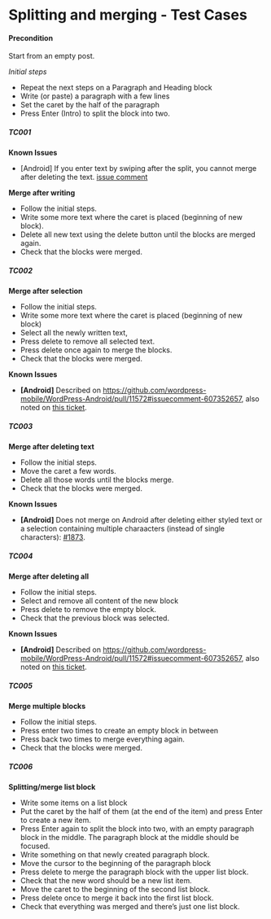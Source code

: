 # Splitting and merging - Test Cases

#### **Precondition**

Start from an empty post.

*Initial steps* 

- Repeat the next steps on a Paragraph and Heading block
- Write (or paste) a paragraph with a few lines
- Set the caret by the half of the paragraph
- Press Enter (Intro) to split the block into two.


##### TC001

**Known Issues**

- [Android] If you enter text by swiping after the split, you cannot merge after deleting the text. [issue comment](https://github.com/wordpress-mobile/gutenberg-mobile/issues/1873#issuecomment-608070758)

**Merge after writing**
- Follow the initial steps.
- Write some more text where the caret is placed (beginning of new block).
- Delete all new text using the delete button until the blocks are merged again.
- Check that the blocks were merged.


##### TC002

**Merge after selection**
- Follow the initial steps.
- Write some more text where the caret is placed (beginning of new block)
- Select all the newly written text,
- Press delete to remove all selected text.
- Press delete once again to merge the blocks.
- Check that the blocks were merged.

**Known Issues**
- **[Android]** Described on https://github.com/wordpress-mobile/WordPress-Android/pull/11572#issuecomment-607352657, also noted on [this ticket](https://github.com/wordpress-mobile/gutenberg-mobile/issues/1873#issue-561855507).

##### TC003

**Merge after deleting text**
- Follow the initial steps.
- Move the caret a few words.
- Delete all those words until the blocks merge.
- Check that the blocks were merged.

**Known Issues**
- **[Android]** Does not merge on Android after deleting either styled text or a selection containing multiple charaacters (instead of single characters): [#1873](https://github.com/wordpress-mobile/gutenberg-mobile/issues/1873#issuecomment-608070758).


##### TC004

**Merge after deleting all**
- Follow the initial steps.
- Select and remove all content of the new block
- Press delete to remove the empty block.
- Check that the previous block was selected.

**Known Issues**
- **[Android]** Described on https://github.com/wordpress-mobile/WordPress-Android/pull/11572#issuecomment-607352657, also noted on [this ticket](https://github.com/wordpress-mobile/gutenberg-mobile/issues/1873#issue-561855507).

##### TC005

**Merge multiple blocks**
- Follow the initial steps.
- Press enter two times to create an empty block in between 
- Press back two times to merge everything again.
- Check that the blocks were merged.


##### TC006

**Splitting/merge list block**

- Write some items on a list block
- Put the caret by the half of them (at the end of the item) and press Enter to create a new item.
- Press Enter again to split the block into two, with an empty paragraph block in the middle. The paragraph block at the middle should be focused.
- Write something on that newly created paragraph block.
- Move the cursor to the beginning of the paragraph block
- Press delete to merge the paragraph block with the upper list block.
- Check that the new word should be a new list item.
- Move the caret to the beginning of the second list block.
- Press delete once to merge it back into the first list block.
- Check that everything was merged and there’s just one list block.

